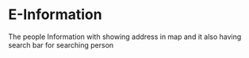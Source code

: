 # E-Information
The people Information with showing address in map and it also having search bar for searching person
